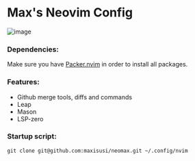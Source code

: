 # Max's Neovim Config
![image](https://user-images.githubusercontent.com/65896178/230142156-2950e9c7-b343-4296-9612-7adcd9a91369.png)

### Dependencies:
Make sure you have [Packer.nvim](https://github.com/wbthomason/packer.nvim) in order to install all packages.

### Features:
- Github merge tools, diffs and commands
- Leap
- Mason 
- LSP-zero

### Startup script:

```shell
git clone git@github.com:maxisusi/neomax.git ~/.config/nvim
```



